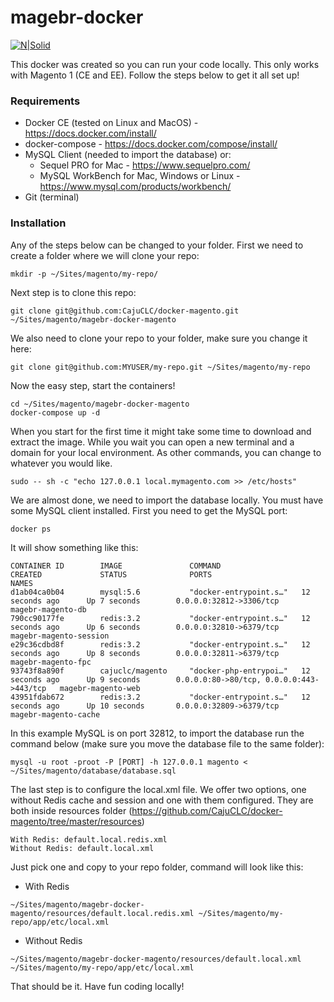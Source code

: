 # magebr-docker

[![N|Solid](https://magebr.com/sites/default/files/Logo.png)](https://magebr.com/)

This docker was created so you can run your code locally. This only works with Magento 1 (CE and EE).
Follow the steps below to get it all set up!

### Requirements
* Docker CE (tested on Linux and MacOS) - https://docs.docker.com/install/
* docker-compose - https://docs.docker.com/compose/install/
* MySQL Client (needed to import the database) or:
    * Sequel PRO for Mac - https://www.sequelpro.com/
    * MySQL WorkBench for Mac, Windows or Linux - https://www.mysql.com/products/workbench/
* Git (terminal)

### Installation
Any of the steps below can be changed to your folder.
First we need to create a folder where we will clone your repo:
```
mkdir -p ~/Sites/magento/my-repo/
```

Next step is to clone this repo:
```
git clone git@github.com:CajuCLC/docker-magento.git ~/Sites/magento/magebr-docker-magento
```

We also need to clone your repo to your folder, make sure you change it here:
```
git clone git@github.com:MYUSER/my-repo.git ~/Sites/magento/my-repo
```

Now the easy step, start the containers!
```
cd ~/Sites/magento/magebr-docker-magento
docker-compose up -d
```

When you start for the first time it might take some time to download and extract the image. While you wait you can open a new terminal and a domain for your local environment. As other commands, you can change to whatever you would like.
```
sudo -- sh -c "echo 127.0.0.1 local.mymagento.com >> /etc/hosts"
```

We are almost done, we need to import the database locally. You must have some MySQL client installed.
First you need to get the MySQL port:
```
docker ps
```

It will show something like this:
```
CONTAINER ID        IMAGE               COMMAND                  CREATED             STATUS              PORTS                                      NAMES
d1ab04ca0b04        mysql:5.6           "docker-entrypoint.s…"   12 seconds ago      Up 7 seconds        0.0.0.0:32812->3306/tcp                    magebr-magento-db
790cc90177fe        redis:3.2           "docker-entrypoint.s…"   12 seconds ago      Up 6 seconds        0.0.0.0:32810->6379/tcp                    magebr-magento-session
e29c36cdbd8f        redis:3.2           "docker-entrypoint.s…"   12 seconds ago      Up 8 seconds        0.0.0.0:32811->6379/tcp                    magebr-magento-fpc
93743f8a890f        cajuclc/magento     "docker-php-entrypoi…"   12 seconds ago      Up 9 seconds        0.0.0.0:80->80/tcp, 0.0.0.0:443->443/tcp   magebr-magento-web
43951fdab672        redis:3.2           "docker-entrypoint.s…"   12 seconds ago      Up 10 seconds       0.0.0.0:32809->6379/tcp                    magebr-magento-cache
```

In this example MySQL is on port 32812, to import the database run the command below (make sure you move the database file to the same folder):
```
mysql -u root -proot -P [PORT] -h 127.0.0.1 magento < ~/Sites/magento/database/database.sql
```

The last step is to configure the local.xml file. We offer two options, one without Redis cache and session and one with them configured.
They are both inside resources folder (https://github.com/CajuCLC/docker-magento/tree/master/resources)
```
With Redis: default.local.redis.xml
Without Redis: default.local.xml
```

Just pick one and copy to your repo folder, command will look like this:
* With Redis
```
~/Sites/magento/magebr-docker-magento/resources/default.local.redis.xml ~/Sites/magento/my-repo/app/etc/local.xml
```

* Without Redis
```
~/Sites/magento/magebr-docker-magento/resources/default.local.xml ~/Sites/magento/my-repo/app/etc/local.xml
```

That should be it. Have fun coding locally!
